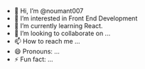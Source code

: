 - 👋 Hi, I’m @noumant007
- 👀 I’m interested in Front End Development
- 🌱 I’m currently learning React.
- 💞️ I’m looking to collaborate on ...
- 📫 How to reach me ...
- 😄 Pronouns: ...
- ⚡ Fun fact: ...

<!---
noumant007/noumant007 is a ✨ special ✨ repository because its `README.md` (this file) appears on your GitHub profile.
You can click the Preview link to take a look at your changes.
--->
